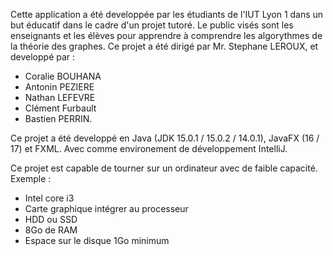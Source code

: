 Cette application a été developpée par les étudiants de l'IUT Lyon 1 dans un but éducatif dans le cadre d'un projet tutoré.
Le public visés sont les enseignants et les élèves pour apprendre à comprendre les algorythmes de la théorie des graphes.
Ce projet a été dirigé par Mr. Stephane LEROUX, et developpé par :
   - Coralie BOUHANA
   - Antonin PEZIERE
   - Nathan LEFEVRE
   - Clément Furbault
   - Bastien PERRIN.

Ce projet a été developpé en Java (JDK 15.0.1 / 15.0.2 / 14.0.1), JavaFX (16 / 17) et FXML. Avec comme environement de développement IntelliJ.

Ce projet est capable de tourner sur un ordinateur avec de faible capacité.
Exemple :
   - Intel core i3
   - Carte graphique intégrer au processeur
   - HDD ou SSD
   - 8Go de RAM
   - Espace sur le disque 1Go minimum

